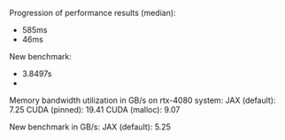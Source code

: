 Progression of performance results (median):

* 585ms
* 46ms


New benchmark:

* 3.8497s
* 

Memory bandwidth utilization in GB/s on rtx-4080 system:
JAX (default): 7.25
CUDA (pinned): 19.41
CUDA (malloc): 9.07

New benchmark in GB/s:
JAX (default): 5.25